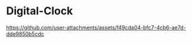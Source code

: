 # Digital-Clock



https://github.com/user-attachments/assets/f49cda04-bfc7-4cb6-ae7d-dde9850b5cdc

